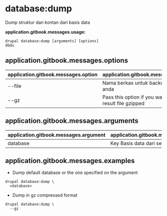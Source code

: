 # database:dump
Dump struktur dan kontan dari basis data

**application.gitbook.messages.usage:**
```
drupal database:dump [arguments] [options]
dbdu
```

## application.gitbook.messages.options
application.gitbook.messages.option | application.gitbook.messages.details
-------|-------------
--file | Nama berkas untuk backup basis data anda
--gz | Pass this option if you want the sql result file gzipped

## application.gitbook.messages.arguments
application.gitbook.messages.argument | application.gitbook.messages.details
---------|-------------
database | Key Basis data dari settings.php

## application.gitbook.messages.examples
* Dump default database or the one specified on the argument
```
drupal database:dump \
  <database>
```
* Dump in gz compressed format
```
drupal database:dump \
  --gz
```
